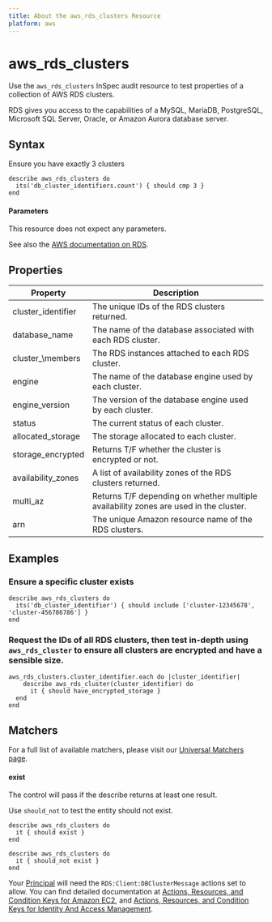 ```yaml
---
title: About the aws_rds_clusters Resource
platform: aws
---
```


# aws\_rds\_clusters

Use the `aws_rds_clusters` InSpec audit resource to test properties of a collection of AWS RDS clusters.

RDS gives you access to the capabilities of a MySQL, MariaDB, PostgreSQL, Microsoft SQL Server, Oracle, or Amazon Aurora database server.

## Syntax

Ensure you have exactly 3 clusters

    describe aws_rds_clusters do
      its('db_cluster_identifiers.count') { should cmp 3 }
    end

#### Parameters

This resource does not expect any parameters.

See also the [AWS documentation on RDS](https://docs.aws.amazon.com/rds/?id=docs_gateway).

## Properties

|Property                     | Description|
| ---                         | --- |
|cluster\_identifier    | The unique IDs of the RDS clusters returned. |
|database\_name    | The name of the database associated with each RDS cluster. |
|cluster_\members    | The RDS instances attached to each RDS cluster. |
|engine    | The name of the database engine used by each cluster. |
|engine\_version    | The version of the database engine used by each cluster. |
|status   | The current status of each cluster. |
|allocated\_storage    | The storage allocated to each cluster. |
|storage\_encrypted    | Returns T/F whether the cluster is encrypted or not. |
|availability\_zones    | A list of availability zones of the RDS clusters returned.  |
|multi\_az   | Returns T/F depending on whether multiple availability zones are used in the cluster. |
|arn   | The unique Amazon resource name of the RDS clusters. |
## Examples

### Ensure a specific cluster exists

    describe aws_rds_clusters do
      its('db_cluster_identifier') { should include ['cluster-12345678', 'cluster-456786786'] }
    end

### Request the IDs of all RDS clusters, then test in-depth using `aws_rds_cluster` to ensure all clusters are encrypted and have a sensible size.

    aws_rds_clusters.cluster_identifier.each do |cluster_identifier|
        describe aws_rds_cluster(cluster_identifier) do
          it { should have_encrypted_storage }
      end
    end

## Matchers

For a full list of available matchers, please visit our [Universal Matchers page](https://www.inspec.io/docs/reference/matchers/).

#### exist

The control will pass if the describe returns at least one result.

Use `should_not` to test the entity should not exist.

    describe aws_rds_clusters do
      it { should exist }
    end

    describe aws_rds_clusters do
      it { should_not exist }
    end

Your [Principal](https://docs.aws.amazon.com/IAM/latest/UserGuide/intro-structure.html#intro-structure-principal) will need the `RDS:Client:DBClusterMessage` actions set to allow.
You can find detailed documentation at [Actions, Resources, and Condition Keys for Amazon EC2](https://docs.aws.amazon.com/IAM/latest/UserGuide/list_amazonec2.html), and [Actions, Resources, and Condition Keys for Identity And Access Management](https://docs.aws.amazon.com/IAM/latest/UserGuide/list_identityandaccessmanagement.html).